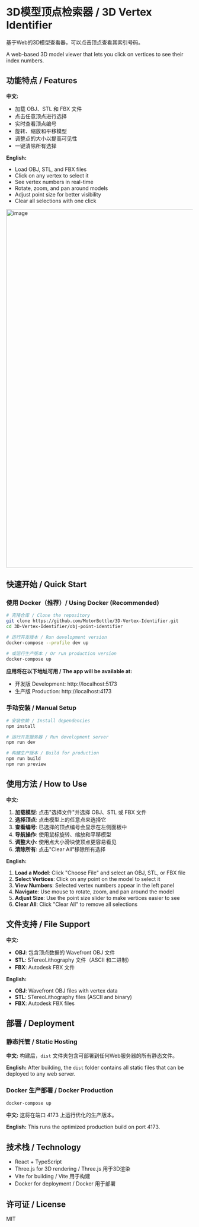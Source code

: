 # 3D模型顶点检索器 / 3D Vertex Identifier

基于Web的3D模型查看器，可以点击顶点查看其索引号码。

A web-based 3D model viewer that lets you click on vertices to see their index numbers.

## 功能特点 / Features

**中文:**
- 加载 OBJ、STL 和 FBX 文件
- 点击任意顶点进行选择
- 实时查看顶点编号
- 旋转、缩放和平移模型
- 调整点的大小以提高可见性
- 一键清除所有选择

**English:**
- Load OBJ, STL, and FBX files
- Click on any vertex to select it
- See vertex numbers in real-time
- Rotate, zoom, and pan around models
- Adjust point size for better visibility
- Clear all selections with one click

<img width="1920" height="966" alt="image" src="https://github.com/user-attachments/assets/a8abfdad-db75-44c5-9672-5310189253db" />


## 快速开始 / Quick Start

### 使用 Docker（推荐）/ Using Docker (Recommended)

```bash
# 克隆仓库 / Clone the repository
git clone https://github.com/MotorBottle/3D-Vertex-Identifier.git
cd 3D-Vertex-Identifier/obj-point-identifier

# 运行开发版本 / Run development version
docker-compose --profile dev up

# 或运行生产版本 / Or run production version
docker-compose up
```

**应用将在以下地址可用 / The app will be available at:**
- 开发版 Development: http://localhost:5173
- 生产版 Production: http://localhost:4173

### 手动安装 / Manual Setup

```bash
# 安装依赖 / Install dependencies
npm install

# 运行开发服务器 / Run development server
npm run dev

# 构建生产版本 / Build for production
npm run build
npm run preview
```

## 使用方法 / How to Use

**中文:**
1. **加载模型**: 点击"选择文件"并选择 OBJ、STL 或 FBX 文件
2. **选择顶点**: 点击模型上的任意点来选择它
3. **查看编号**: 已选择的顶点编号会显示在左侧面板中
4. **导航操作**: 使用鼠标旋转、缩放和平移模型
5. **调整大小**: 使用点大小滑块使顶点更容易看见
6. **清除所有**: 点击"Clear All"移除所有选择

**English:**
1. **Load a Model**: Click "Choose File" and select an OBJ, STL, or FBX file
2. **Select Vertices**: Click on any point on the model to select it
3. **View Numbers**: Selected vertex numbers appear in the left panel
4. **Navigate**: Use mouse to rotate, zoom, and pan around the model
5. **Adjust Size**: Use the point size slider to make vertices easier to see
6. **Clear All**: Click "Clear All" to remove all selections

## 文件支持 / File Support

**中文:**
- **OBJ**: 包含顶点数据的 Wavefront OBJ 文件
- **STL**: STereoLithography 文件（ASCII 和二进制）
- **FBX**: Autodesk FBX 文件

**English:**
- **OBJ**: Wavefront OBJ files with vertex data
- **STL**: STereoLithography files (ASCII and binary)
- **FBX**: Autodesk FBX files

## 部署 / Deployment

### 静态托管 / Static Hosting

**中文:** 构建后，`dist` 文件夹包含可部署到任何Web服务器的所有静态文件。

**English:** After building, the `dist` folder contains all static files that can be deployed to any web server.

### Docker 生产部署 / Docker Production

```bash
docker-compose up
```

**中文:** 这将在端口 4173 上运行优化的生产版本。

**English:** This runs the optimized production build on port 4173.

## 技术栈 / Technology

- React + TypeScript
- Three.js for 3D rendering / Three.js 用于3D渲染
- Vite for building / Vite 用于构建
- Docker for deployment / Docker 用于部署

## 许可证 / License

MIT
